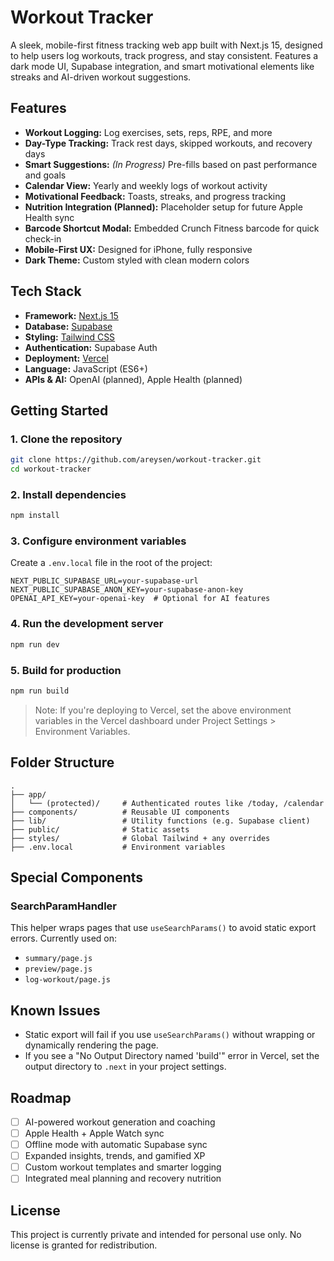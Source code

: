 # Workout Tracker

A sleek, mobile-first fitness tracking web app built with Next.js 15, designed to help users log workouts, track progress, and stay consistent. Features a dark mode UI, Supabase integration, and smart motivational elements like streaks and AI-driven workout suggestions.

## Features

- **Workout Logging:** Log exercises, sets, reps, RPE, and more  
- **Day-Type Tracking:** Track rest days, skipped workouts, and recovery days  
- **Smart Suggestions:** *(In Progress)* Pre-fills based on past performance and goals  
- **Calendar View:** Yearly and weekly logs of workout activity  
- **Motivational Feedback:** Toasts, streaks, and progress tracking  
- **Nutrition Integration (Planned):** Placeholder setup for future Apple Health sync  
- **Barcode Shortcut Modal:** Embedded Crunch Fitness barcode for quick check-in  
- **Mobile-First UX:** Designed for iPhone, fully responsive  
- **Dark Theme:** Custom styled with clean modern colors  

## Tech Stack

- **Framework:** [Next.js 15](https://nextjs.org/)
- **Database:** [Supabase](https://supabase.io/)
- **Styling:** [Tailwind CSS](https://tailwindcss.com/)
- **Authentication:** Supabase Auth
- **Deployment:** [Vercel](https://vercel.com/)
- **Language:** JavaScript (ES6+)
- **APIs & AI:** OpenAI (planned), Apple Health (planned)

## Getting Started

### 1. Clone the repository

```bash
git clone https://github.com/areysen/workout-tracker.git
cd workout-tracker
```

### 2. Install dependencies

```bash
npm install
```

### 3. Configure environment variables

Create a `.env.local` file in the root of the project:

```env
NEXT_PUBLIC_SUPABASE_URL=your-supabase-url
NEXT_PUBLIC_SUPABASE_ANON_KEY=your-supabase-anon-key
OPENAI_API_KEY=your-openai-key  # Optional for AI features
```

### 4. Run the development server

```bash
npm run dev
```

### 5. Build for production

```bash
npm run build
```

> Note: If you're deploying to Vercel, set the above environment variables in the Vercel dashboard under Project Settings > Environment Variables.

## Folder Structure

```
.
├── app/
│   └── (protected)/     # Authenticated routes like /today, /calendar
├── components/          # Reusable UI components
├── lib/                 # Utility functions (e.g. Supabase client)
├── public/              # Static assets
├── styles/              # Global Tailwind + any overrides
├── .env.local           # Environment variables
```

## Special Components

### SearchParamHandler

This helper wraps pages that use `useSearchParams()` to avoid static export errors. Currently used on:

- `summary/page.js`
- `preview/page.js`
- `log-workout/page.js`

## Known Issues

- Static export will fail if you use `useSearchParams()` without wrapping or dynamically rendering the page.
- If you see a "No Output Directory named 'build'" error in Vercel, set the output directory to `.next` in your project settings.

## Roadmap

- [ ] AI-powered workout generation and coaching
- [ ] Apple Health + Apple Watch sync
- [ ] Offline mode with automatic Supabase sync
- [ ] Expanded insights, trends, and gamified XP
- [ ] Custom workout templates and smarter logging
- [ ] Integrated meal planning and recovery nutrition

## License

This project is currently private and intended for personal use only. No license is granted for redistribution.